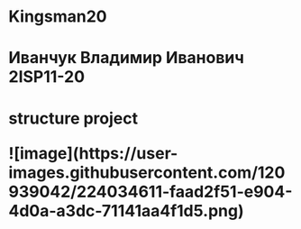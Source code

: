 # Kingsman20
<h1>Иванчук Владимир Иванович 2ISP11-20<h1>
<p>structure project<p>
![image](https://user-images.githubusercontent.com/120939042/224034611-faad2f51-e904-4d0a-a3dc-71141aa4f1d5.png)

